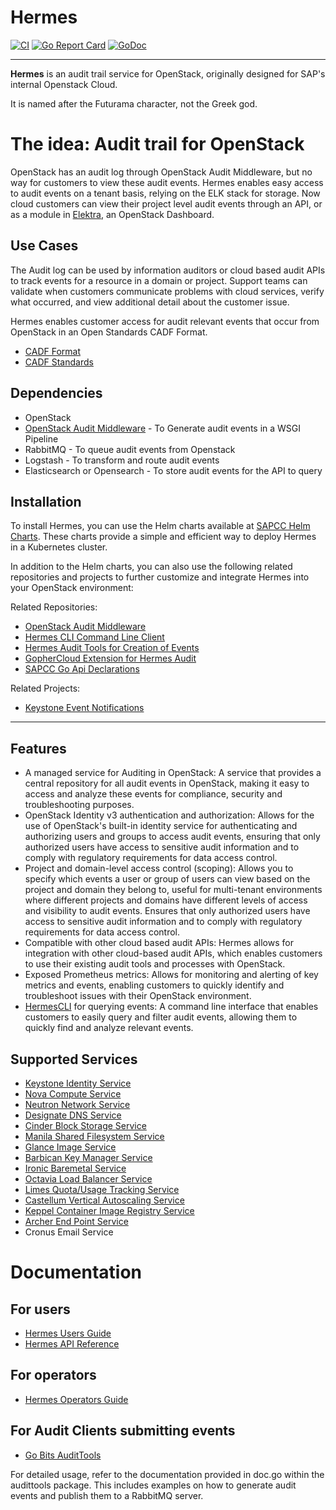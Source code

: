 # Hermes

[![CI](https://github.com/sapcc/hermes/actions/workflows/ci.yaml/badge.svg)](https://github.com/sapcc/hermes/actions/workflows/ci.yaml)
[![Go Report Card](https://goreportcard.com/badge/github.com/sapcc/hermes)](https://goreportcard.com/report/github.com/sapcc/hermes)
[![GoDoc](https://godoc.org/github.com/sapcc/hermes?status.svg)](https://godoc.org/github.com/sapcc/hermes)

----

**Hermes** is an audit trail service for OpenStack, originally designed for SAP's internal Openstack Cloud. 

It is named after the Futurama character, not the Greek god.

# The idea: Audit trail for OpenStack

OpenStack has an audit log through OpenStack Audit Middleware, but no way for customers to view these audit events. Hermes enables 
easy access to audit events on a tenant basis, relying on the ELK stack for storage. Now cloud customers can view their project 
level audit events through an API, or as a module in [Elektra](https://github.com/sapcc/elektra), an OpenStack Dashboard.

## Use Cases

The Audit log can be used by information auditors or cloud based audit APIs to track events for a resource in a domain or project. Support teams can validate when customers communicate problems with cloud services, verify what occurred, and view additional detail about the customer issue.

Hermes enables customer access for audit relevant events that occur from OpenStack in an Open Standards CADF Format.
* [CADF Format](https://www.dmtf.org/sites/default/files/standards/documents/DSP0262_1.0.0.pdf)
* [CADF Standards](http://www.dmtf.org/standards/cadf)

## Dependencies
- OpenStack
- [OpenStack Audit Middleware](https://github.com/sapcc/openstack-audit-middleware) - To Generate audit events in a WSGI Pipeline
- RabbitMQ - To queue audit events from Openstack
- Logstash - To transform and route audit events
- Elasticsearch or Opensearch - To store audit events for the API to query

## Installation

To install Hermes, you can use the Helm charts available at [SAPCC Helm Charts](https://github.com/sapcc/helm-charts/tree/master/openstack/hermes). These charts provide a simple and efficient way to deploy Hermes in a Kubernetes cluster.

In addition to the Helm charts, you can also use the following related repositories and projects to further customize and integrate Hermes into your OpenStack environment:

Related Repositories:
* [OpenStack Audit Middleware](https://github.com/sapcc/openstack-audit-middleware)
* [Hermes CLI Command Line Client](https://github.com/sapcc/hermescli)
* [Hermes Audit Tools for Creation of Events](https://github.com/sapcc/go-bits/tree/master/audittools)
* [GopherCloud Extension for Hermes Audit](https://github.com/sapcc/gophercloud-sapcc/tree/master/audit/v1)
* [SAPCC Go Api Declarations](https://github.com/sapcc/go-api-declarations/tree/main/cadf)

Related Projects:
* [Keystone Event Notifications](https://docs.openstack.org/keystone/pike/advanced-topics/event_notifications.html)

----

## Features
- A managed service for Auditing in OpenStack: A service that provides a central repository for all audit events in OpenStack, making it easy to access and analyze these events for compliance, security and troubleshooting purposes.
- OpenStack Identity v3 authentication and authorization: Allows for the use of OpenStack's built-in identity service for authenticating and authorizing users and groups to access audit events, ensuring that only authorized users have access to sensitive audit information and to comply with regulatory requirements for data access control.
- Project and domain-level access control (scoping): Allows you to specify which events a user or group of users can view based on the project and domain they belong to, useful for multi-tenant environments where different projects and domains have different levels of access and visibility to audit events. Ensures that only authorized users have access to sensitive audit information and to comply with regulatory requirements for data access control.
- Compatible with other cloud based audit APIs: Hermes allows for integration with other cloud-based audit APIs, which enables customers to use their existing audit tools and processes with OpenStack.
- Exposed Prometheus metrics: Allows for monitoring and alerting of key metrics and events, enabling customers to quickly identify and troubleshoot issues with their OpenStack environment.
- [HermesCLI](https://github.com/sapcc/hermescli) for querying events: A command line interface that enables customers to easily query and filter audit events, allowing them to quickly find and analyze relevant events.

## Supported Services
* [Keystone Identity Service](https://docs.openstack.org/keystone/latest/)
* [Nova Compute Service](https://docs.openstack.org/nova/latest/)
* [Neutron Network Service](https://docs.openstack.org/neutron/latest/)
* [Designate DNS Service](https://docs.openstack.org/designate/latest/)
* [Cinder Block Storage Service](https://docs.openstack.org/cinder/latest/)
* [Manila Shared Filesystem Service](https://docs.openstack.org/manila/latest/)
* [Glance Image Service](https://docs.openstack.org/glance/latest/)
* [Barbican Key Manager Service](https://docs.openstack.org/Barbican/latest/)
* [Ironic Baremetal Service](https://docs.openstack.org/ironic/latest/)
* [Octavia Load Balancer Service](https://docs.openstack.org/octavia/latest/)
* [Limes Quota/Usage Tracking Service](https://github.com/sapcc/limes)
* [Castellum Vertical Autoscaling Service](https://github.com/sapcc/castellum)
* [Keppel Container Image Registry Service](https://github.com/sapcc/keppel)
* [Archer End Point Service](https://github.com/sapcc/archer)
* Cronus Email Service

# Documentation

## For users

* [Hermes Users Guide](./docs/users/index.md)
* [Hermes API Reference](./docs/users/hermes-v1-reference.md)

## For operators

* [Hermes Operators Guide](./docs/operators/operators-guide.md)

## For Audit Clients submitting events

* [Go Bits AuditTools](https://github.com/sapcc/go-bits/tree/master/audittools)

For detailed usage, refer to the documentation provided in doc.go within the audittools package. This includes examples on how to generate audit events and publish them to a RabbitMQ server.
